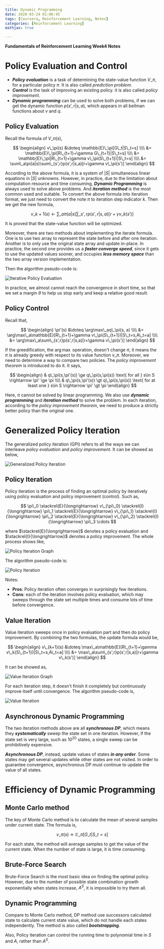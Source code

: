 ```yaml
---
title: Dynamic Programming
date: 2020-03-24 01:06:45
tags: [Coursera, Reinforcement Learning, Notes]
categories: [Reinforcement Learning]
mathjax: true

---
```


**Fundamentals of Reinforcement Learning Week4 Notes**

<!-- more -->

# Policy Evaluation and Control

- ***Policy evaluation*** is a task of determining the state-value function $V\_\pi$, for a particular policy $\pi$. It is also called *prediction problem*.
- ***Control*** is the task of improving an existing policy. it is also called *policy improvement*.
- ***Dynamic programming*** can be used to solve both problems, if we can get the dynamic function $p(s',r|s,a)$, which appears in all bellman functions about $v$ and $q$.

## Policy Evaluation

Recall the formula of $V\_\pi(s)$,

$$
\begin{align}
v\_\pi(s) &\doteq \mathbb{E}\_\pi[G\_t|S\_t=s] \\\\
&= \mathbb{E}\_\pi[R\_{t+1}+\gamma G\_{t+1}|S\_t=s] \\\\
&= \mathbb{E}\_\pi[R\_{t+1}+\gamma v\_\pi(S\_{t+1})|S\_t=s] \\\\
&= \sum\_a\pi(a|s)\sum\_{s',r}p(s',r|s,a)[r+\gamma v\_\pi(s')]
\end{align}
$$

According to the above formula, it is a system of $|S|$ simultaneous linear equations in $|S|$ unknowns. However, in practice, due to the limitation about computation resource and time consuming, ***Dynamic Programming*** is always used to solve above problems. And ***iteration method*** is the most common used and suitable. To convert the above formula into iteration format, we just need to convert the note $\pi$ to iteration step indicator $k$. Then we get the new formula,

$$
v\_{k+1}(s) \leftarrow \sum\_a\pi(a|s)\sum\_{s',r}p(s',r|s,a)[r+\gamma v\_k(s')]
$$

It is proved that the state-value function will be optimized.

Moreover, there are two methods about implementing the iterate formula. One is to use two array to represent the state before and after one iteration. Another is to only use the original state array and update in-place. In practice, the second one provides us a ***faster converge speed***, since it gets to use the updated values sooner, and occupies ***less memory space*** than the two array version implementation.

Then the algorithm pseudo-code is:

![Iterative Policy Evaluation](./Coursera-Reinforcement-Learning-Course1-Week4-Notes/Iterative-Policy-Evaluation.png)

In practice, we almost cannot reach the convergence in short time, so that we set a margin $\theta$ to help us stop early and keep a relative good result.

## Policy Control

Recall that,

$$
\begin{align}
\pi'(s) &\doteq \arg\max\_aq\_\pi(s, a) \\\\
&= \arg\max\_a\mathbb{E}[R\_{t+1}+\gamma v\_\pi(S\_{t+1})|S\_t=s,A\_t=a] \\\\
&= \arg\max\_a\sum\_{s',r}p(s',r|s,a)[r+\gamma v\_\pi(s')]
\end{align}
$$

If the greedification, the $\arg\max$ operation, doesn't change $\pi$, it means the $\pi$ is already greedy with respect to its value function $v\_\pi$. Moreover, we need to determine a way to compare two policies. The *policy improvement theorem* is introduced to do it. It says,

$$
\begin{align}
& q\_\pi(s,\pi'(s)) \ge q\_\pi(s,\pi(s)) \text{ for all } s\in S \rightarrow \pi' \ge \pi \\\\
& q\_\pi(s,\pi'(s)) \gt q\_\pi(s,\pi(s)) \text{ for at least one } s\in S \rightarrow \pi' \gt \pi
\end{align}
$$

Here, $\pi$ cannot be solved by linear programming. We also use ***dynamic programming*** and ***iteration method*** to solve the problem. In each iteration, according to the *policy improvement theorem*, we need to produce a strictly better policy than the original one.

# Generalized Policy Iteration

The generalized policy iteration (GPI) refers to all the ways we can interleave *policy evaluation* and *policy improvement*. It can be showed as below,

![Generalized Policy Iteration](./Coursera-Reinforcement-Learning-Course1-Week4-Notes/GPI.png)

## Policy Iteration

Policy iteration is the process of finding an optimal policy by iteratively using policy evaluation and policy improvement (control). Such as,

$$
\pi\_0 \stackrel{E}{\longrightarrow} v\_{\pi\_0} \stackrel{I}{\longrightarrow} \pi\_1 \stackrel{E}{\longrightarrow} v\_{\pi\_1} \stackrel{I}{\longrightarrow} \pi\_2 \stackrel{E}{\longrightarrow} v\_{\pi\_2} \stackrel{I}{\longrightarrow} \pi\_3 \cdots
$$

where $\stackrel{E}{\longrightarrow}$ denotes a policy evaluation and $\stackrel{I}{\longrightarrow}$ denotes a policy improvement. The whole process shows like,

![Policy Iteration Graph](./Coursera-Reinforcement-Learning-Course1-Week4-Notes/Policy-Iteration-Graph.png)

The algorithm pseudo-code is:

![Policy Iteration](./Coursera-Reinforcement-Learning-Course1-Week4-Notes/Policy-Iteration.png)

Notes:

- **Pros**: Policy iteration often converges in surprisingly few iterations.
- **Cons**: each of the iteration involves policy evaluation, which may sweeps through the state set multiple times and consume lots of time before convergence.

## Value Iteration

Value iteration sweeps once in policy evaluation part and then do policy improvement. By combining the two formulas, the update formula would be,

$$
\begin{align}
v\_{k+1}(s) &\doteq \max\_a\mathbb{E}[R\_{t+1}+\gamma v\_k(S\_{t+1})|S\_t=s,A\_t=a] \\\\
&= \max\_a\sum\_{s',r}p(s',r|s,a)[r+\gamma v\_k(s')]
\end{align}
$$

It can be showed as,

![Value Iteration Graph](./Coursera-Reinforcement-Learning-Course1-Week4-Notes/Value-Iteration-Graph.png)

For each iteration step, it doesn't finish it completely but continuously improve itself until convergence. The algorithm pseudo-code is,

![Value Iteration](./Coursera-Reinforcement-Learning-Course1-Week4-Notes/Value-Iteration.png)

## Asynchronous Dynamic Programming

The two iteration methods above are all ***synchronous DP***, which means they ***systematically*** sweep the state set in one iteration. However, if the state set is very large, such as $10^{20}$ states, a single sweep can be prohibitively expensive.

***Asynchronous DP***, instead, update values of states ***in any order***. Some states may get several updates while other states are not visited. In order to guarantee convergence, asynchronous DP must continue to update the value of all states.

# Efficiency of Dynamic Programming

## Monte Carlo method

The key of Monte Carlo method is to calculate the mean of several samples under current state. The formula is,

$$
v\_\pi(s) \doteq \mathbb{E}\_\pi[G\_t|S\_t=s]
$$

For each state, the method will average samples to get the value of the current state. When the number of state is large, it is time consuming.

## Brute-Force Search

Brute-Force Search is the most basic idea on finding the optimal policy. However, due to the number of possible state combination growth exponentially when states increase, $A^S$, it is impossible to try them all.

## Dynamic Programming

Compare to Monte Carlo method, DP method use successors calculated state to calculate current state value, which do not handle each states independently. The method is also called ***bootstrapping***.

Also, Policy iteration can control the running time to polynomial time in $S$ and $A$, rather than $A^S$.
